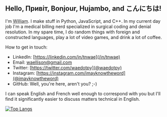 ## Hello, Привіт, Bonjour, Hujambo, and こんにちは!

I'm <abbr title='pronouns: he/him/his'>William</abbr>.  I make stuff in Python, JavaScript, and C++.  In my current
day job I'm a medical billing nerd specialized in surgical coding and denial resolution.  In my spare time, I do
random things with foreign and constructed languages, play a lot of video games, and drink a lot of coffee.

How to get in touch:

- LinkedIn: [https://linkedin.com/in/tnwae](/in/tnwae)
- Email: <waellison@gmail.com>
- Twitter: [https://twitter.com/waedotpy](@waedotpy)
- Instagram: [https://instagram.com/imayknowtheword](@imayknowtheword)
- GitHub: Well, you're here, aren't you? ;-)

I can speak English and French well enough to correspond with you but I'll find it significantly easier to
discuss matters technical in English.

[![Top Langs](https://github-readme-stats.vercel.app/api/top-langs/?username=waellison&theme=dark)](https://github.com/anuraghazra/github-readme-stats)
